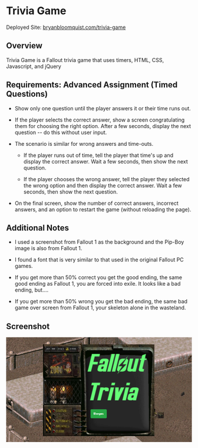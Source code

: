 # Trivia Game


Deployed Site: [bryanbloomquist.com/trivia-game](https://bryanbloomquist.com/trivia-game)


## Overview


Trivia Game is a Fallout trivia game that uses timers, HTML, CSS, Javascript, and jQuery


## Requirements: Advanced Assignment (Timed Questions)


* Show only one question until the player answers it or their time runs out.

* If the player selects the correct answer, show a screen congratulating them for choosing the right option. After a few seconds, display the next question -- do this without user input.

* The scenario is similar for wrong answers and time-outs.

  * If the player runs out of time, tell the player that time's up and display the correct answer. Wait a few seconds, then show the next question.

  * If the player chooses the wrong answer, tell the player they selected the wrong option and then display the correct answer. Wait a few seconds, then show the next question.

* On the final screen, show the number of correct answers, incorrect answers, and an option to restart the game (without reloading the page).


## Additional Notes


* I used a screenshot from Fallout 1 as the background and the Pip-Boy image is also from Fallout 1.

* I found a font that is very similar to that used in the original Fallout PC games.

* If you get more than 50% correct you get the good ending, the same good ending as Fallout 1, you are forced into exile.  It looks like a bad ending, but....

* If you get more than 50% wrong you get the bad ending, the same bad game over screen from Fallout 1, your skeleton alone in the wasteland.


## Screenshot


![Screenshot](./assets/images/FalloutCapture.png)